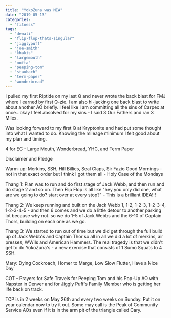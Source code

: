 ```yaml
---
title: "YokoZuna was MIA"
date: "2019-05-13"
categories: 
  - "fitness"
tags: 
  - "denali"
  - "flip-flop-thats-singular"
  - "jigglypuff"
  - "joe-smith"
  - "khakis"
  - "largemouth"
  - "oofta"
  - "peeping-tom"
  - "staubach"
  - "term-paper"
  - "wonderbread"
---
```


I pulled my first Riptide on my last Q and never wrote the back blast for FMJ where I earned by first Q-zie. I am also hi-jacking one back blast to write about another AO briefly. I feel like I am committing all the sins of Carpex at once...okay I feel absolved for my sins - I said 3 Our Fathers and ran 3 Miles.

Was looking forward to my first Q at Kryptonite and had put some thought into what I wanted to do. Knowing the mileage minimum I felt good about my plan and timing.

4 for EC - Large Mouth, Wonderbread, YHC, and Term Paper

Disclaimer and Pledge

Warm-up: Merkins, SSH, Hill Billies, Seal Claps, Sir Fazio Good Mornings - not in that exact order but I think I got them all - Holy Case of the Mondays

Thang 1: Plan was to run and do first stage of Jack Webb, and then run and do stage 2 and so on. Then Flip Flop is all like "hey you only did one, what are we going to do? start over at every stop?" - This is a brilliant IDEA!!!

Thang 2: We keep running and built on the Jack Webb 1, 1-2, 1-2-3, 1-2-3-4, 1-2-3-4-5 - and then 6 comes and we do a little detour to another parking lot because why not. so we do 1-5 of Jack Webbs and the 6-10 of Captain Thors, building on each one as we go.

Thang 3: We started to run out of time but we did get through the full build up of Jack Webb's and Captain Thor so all in all we did a lot of merkins, air presses, WWIIs and American Hammers. The real tragedy is that we didn't get to do YokoZuna's - a new exercise that consists of 1 Sumo Squats to 4 SSH.

Mary: Dying Cockroach, Homer to Marge, Low Slow Flutter, Have a Nice Day

COT - Prayers for Safe Travels for Peeping Tom and his Pop-Up AO with Napster in Denver and for Jiggly Puff's Family Member who is getting her life back on track.

TCP is in 2 weeks on May 26th and every two weeks on Sunday. Put it on your calendar now to try it out. Some may call is the Peak of Community Service AOs even if it is in the arm pit of the triangle called Cary.
